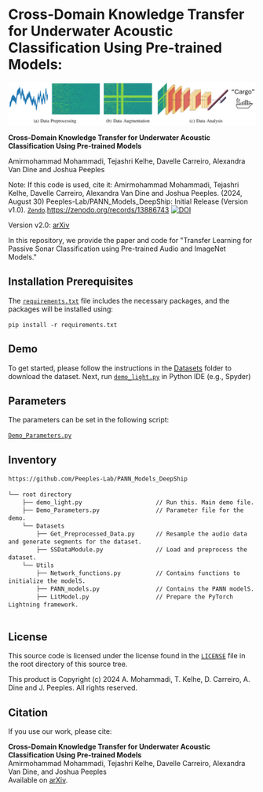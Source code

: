 # Cross-Domain Knowledge Transfer for Underwater Acoustic Classification Using Pre-trained Models:
<p align="center">
  <img src="Figures/Workflow.png" alt="Workflow Diagram">
</p>


**Cross-Domain Knowledge Transfer for Underwater Acoustic Classification Using Pre-trained Models**

Amirmohammad Mohammadi, Tejashri Kelhe, Davelle Carreiro, Alexandra Van Dine and Joshua Peeples

Note: If this code is used, cite it: Amirmohammad Mohammadi, Tejashri Kelhe, Davelle Carreiro, Alexandra Van Dine and Joshua Peeples. (2024, August 30) Peeples-Lab/PANN_Models_DeepShip: Initial Release (Version v1.0). 
[`Zendo`](https://doi.org/10.5281/zenodo.13886743).https://zenodo.org/records/13886743
[![DOI](https://zenodo.org/badge/DOI/10.5281/zenodo.13886743.svg)](https://doi.org/10.5281/zenodo.13886743)

Version v2.0:
[arXiv](https://arxiv.org/abs/2409.13878)

In this repository, we provide the paper and code for "Transfer Learning for Passive Sonar Classification using Pre-trained Audio and ImageNet Models."

## Installation Prerequisites

The [`requirements.txt`](requirements.txt) file includes the necessary packages, and the packages will be installed using:

   ```pip install -r requirements.txt```


## Demo

To get started, please follow the instructions in the [Datasets](Datasets) folder to download the dataset.
Next, run [`demo_light.py`](demo.py) in Python IDE (e.g., Spyder) 

## Parameters

The parameters can be set in the following script:
   
[`Demo_Parameters.py`](Demo_Parameters.py)

## Inventory

```
https://github.com/Peeples-Lab/PANN_Models_DeepShip

└── root directory
    ├── demo_light.py                     // Run this. Main demo file.
    ├── Demo_Parameters.py                // Parameter file for the demo.
    └── Datasets                
        ├── Get_Preprocessed_Data.py      // Resample the audio data and generate segments for the dataset.
        ├── SSDataModule.py               // Load and preprocess the dataset.
    └── Utils                     
        ├── Network_functions.py          // Contains functions to initialize the modelS.
        ├── PANN_models.py          	  // Contains the PANN modelS.
        ├── LitModel.py                   // Prepare the PyTorch Lightning framework.


```

## License

This source code is licensed under the license found in the [`LICENSE`](LICENSE) file in the root directory of this source tree.

This product is Copyright (c) 2024 A. Mohammadi, T. Kelhe, D. Carreiro, A. Dine and J. Peeples. All rights reserved.

## Citation

If you use our work, please cite:

**Cross-Domain Knowledge Transfer for Underwater Acoustic Classification Using Pre-trained Models**  
Amirmohammad Mohammadi, Tejashri Kelhe, Davelle Carreiro, Alexandra Van Dine, and Joshua Peeples  
Available on [arXiv](https://arxiv.org/abs/2409.13878).

